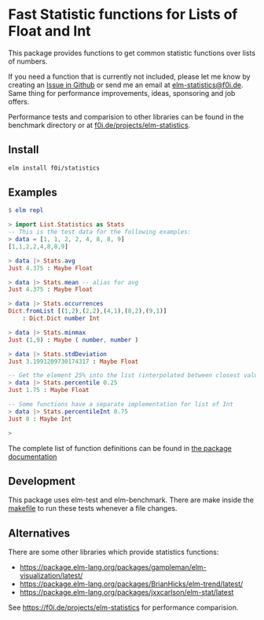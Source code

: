 # Fast Statistic functions for Lists of Float and Int

This package provides functions to get common statistic functions over lists of numbers.

If you need a function that is currently not included,
please let me know by creating an [Issue in Github](https://github.com/f0i/statistics/issues/new)
or send me an email at [elm-statistics@f0i.de](mailto:elm-statistics@f0i.de?subject=github:f0i/statistics).
Same thing for performance improvements, ideas, sponsoring and job offers.

Performance tests and comparision to other libraries can be found in the benchmark directory or at [f0i.de/projects/elm-statistics](https://f0i.de/projects/elm-statistics).

## Install

```bash
elm install f0i/statistics
```

## Examples

```elm
$ elm repl

> import List.Statistics as Stats
-- This is the test data for the following examples:
> data = [1, 1, 2, 2, 4, 8, 8, 9]
[1,1,2,2,4,8,8,9]

> data |> Stats.avg
Just 4.375 : Maybe Float

> data |> Stats.mean -- alias for avg
Just 4.375 : Maybe Float

> data |> Stats.occurrences
Dict.fromList [(1,2),(2,2),(4,1),(8,2),(9,1)]
    : Dict.Dict number Int

> data |> Stats.minmax
Just (1,9) : Maybe ( number, number )

> data |> Stats.stdDeviation
Just 3.1991209730174317 : Maybe Float

-- Get the element 25% into the list (interpolated between closest values)
> data |> Stats.percentile 0.25
Just 1.75 : Maybe Float

-- Some functions have a separate implementation for list of Int
> data |> Stats.percentileInt 0.75
Just 8 : Maybe Int

>
```

The complete list of function definitions can be found in
[the package documentation](https://package.elm-lang.org/packages/f0i/statistics/latest/List-Statistics)

## Development

This package uses elm-test and elm-benchmark.
There are make inside the [makefile](makefile) to run these tests whenever a file changes.

## Alternatives

There are some other libraries which provide statistics functions:

* <https://package.elm-lang.org/packages/gampleman/elm-visualization/latest/>
* <https://package.elm-lang.org/packages/BrianHicks/elm-trend/latest/>
* <https://package.elm-lang.org/packages/jxxcarlson/elm-stat/latest>

See <https://f0i.de/projects/elm-statistics> for performance comparision.
